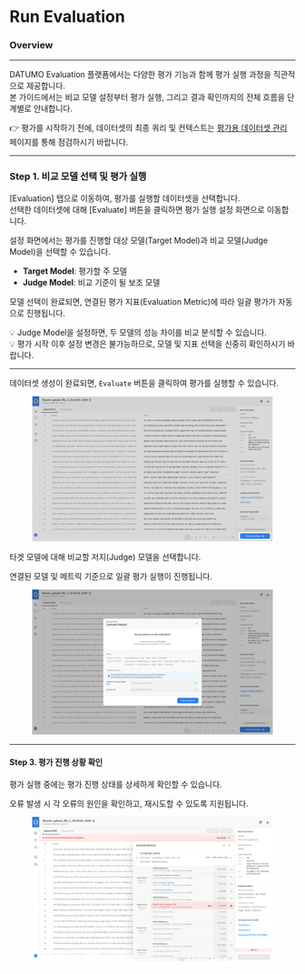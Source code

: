 # Run Evaluation

### Overview

***

DATUMO Evaluation 플랫폼에서는 다양한 평가 기능과 함께 평가 실행 과정을 직관적으로 제공합니다.\
본 가이드에서는 비교 모델 설정부터 평가 실행, 그리고 결과 확인까지의 전체 흐름을 단계별로 안내합니다.

👉 평가를 시작하기 전에, 데이터셋의 최종 쿼리 및 컨텍스트는 [평가용 데이터셋 관리](overview-of-evaluation-flows/managing-evaluation-datasets.md) 페이지를 통해 점검하시기 바랍니다.





***

### Step 1. 비교 모델 선택 및 평가 실행

\[Evaluation] 탭으로 이동하여, 평가를 실행할 데이터셋을 선택합니다.\
선택한 데이터셋에 대해 \[Evaluate] 버튼을 클릭하면 평가 실행 설정 화면으로 이동합니다.

설정 화면에서는 평가를 진행할 대상 모델(Target Model)과 비교 모델(Judge Model)을 선택할 수 있습니다.

* **Target Model**: 평가할 주 모델
* **Judge Model**: 비교 기준이 될 보조 모델

모델 선택이 완료되면, 연결된 평가 지표(Evaluation Metric)에 따라 일괄 평가가 자동으로 진행됩니다.

💡 Judge Model을 설정하면, 두 모델의 성능 차이를 비교 분석할 수 있습니다.\
💡 평가 시작 이후 설정 변경은 불가능하므로, 모델 및 지표 선택을 신중히 확인하시기 바랍니다.





***



데이터셋 생성이 완료되면, `Evaluate` 버튼을 클릭하여 평가를 실행할 수 있습니다.

<figure><img src="../../.gitbook/assets/image (45).png" alt=""><figcaption></figcaption></figure>



타겟 모델에 대해 비교할 저지(Judge) 모델을 선택합니다.&#x20;

연결된 모델 및 메트릭 기준으로 일괄 평가 실행이 진행됩니다.

<figure><img src="../../.gitbook/assets/image (44).png" alt=""><figcaption></figcaption></figure>



***

#### Step 3. 평가 진행 상황 확인

평가 실행 중에는 평가 진행 상태를 상세하게 확인할 수 있습니다.

오류 발생 시 각 오류의 원인을 확인하고, 재시도할 수 있도록 지원됩니다.

<figure><img src="../../.gitbook/assets/image (46).png" alt=""><figcaption></figcaption></figure>
